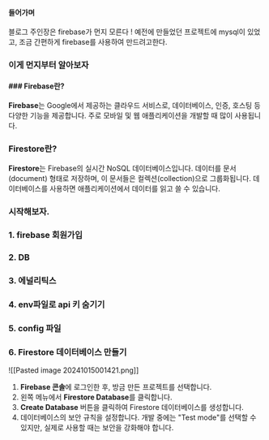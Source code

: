 
#### 들어가며
블로그 주인장은 firebase가 먼지 모른다 ! 
예전에 만들었던 프로젝트에 mysql이 있었고, 조금 간편하게 firebase를 사용하여 만드려고한다.


### 이게 먼지부터 알아보자
#### ### Firebase란?
**Firebase**는 Google에서 제공하는 클라우드 서비스로, 데이터베이스, 인증, 호스팅 등 다양한 기능을 
제공합니다. 주로 모바일 및 웹 애플리케이션을 개발할 때 많이 사용됩니다.

### Firestore란?
**Firestore**는 Firebase의 실시간 NoSQL 데이터베이스입니다. 데이터를 문서(document) 형태로 저장하며, 이 문서들은 컬렉션(collection)으로 그룹화됩니다. 데이터베이스를 사용하면 애플리케이션에서 데이터를 읽고 쓸 수 있습니다.


### 시작해보자.

### 1. firebase 회원가입
### 2. DB
### 3. 에널리틱스
### 4. env파일로 api 키 숨기기
### 5. config 파일

### 6. Firestore 데이터베이스 만들기
![[Pasted image 20241015001421.png]]
1. **Firebase 콘솔**에 로그인한 후, 방금 만든 프로젝트를 선택합니다.
2. 왼쪽 메뉴에서 **Firestore Database**를 클릭합니다.
3. **Create Database** 버튼을 클릭하여 Firestore 데이터베이스를 생성합니다.
4. 데이터베이스의 보안 규칙을 설정합니다. 개발 중에는 "Test mode"를 선택할 수 있지만, 실제로 사용할 때는 보안을 강화해야 합니다.



